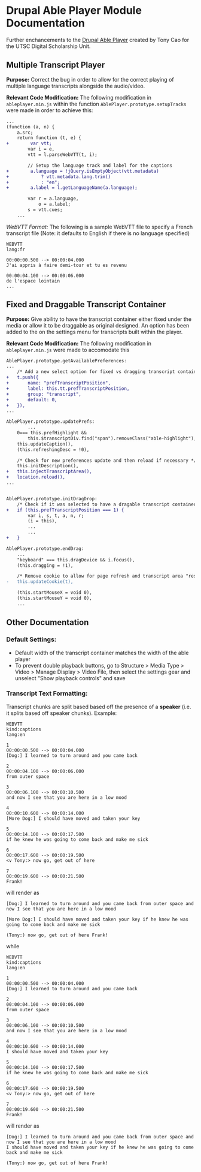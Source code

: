 # Drupal Able Player Module Documentation

Further enchancements to the [Drupal Able Player](https://www.drupal.org/project/ableplayer) created by Tony Cao for the UTSC Digital Scholarship Unit.

## Multiple Transcript Player

**Purpose:** Correct the bug in order to allow for the correct playing of multiple language transcripts alongside the audio/video.

**Relevant Code Modification:** The following modification in `ableplayer.min.js` within the function `AblePlayer.prototype.setupTracks` were made in order to achieve this:

```diff
...
(function (a, n) {
    a.src;
    return function (t, e) {
+        var vtt;
        var i = e,
        vtt = l.parseWebVTT(t, i);

        // Setup the language track and label for the captions
+        a.language = !jQuery.isEmptyObject(vtt.metadata)
+            ? vtt.metadata.lang.trim()
+            : "en";
+        a.label = l.getLanguageName(a.language);

        var r = a.language,
            o = a.label;
        s = vtt.cues;
    ...
```

_WebVTT Format:_ The following is a sample WebVTT file to specify a French transcript file (Note: it defaults to English if there is no language specified)

```
WEBVTT
lang:fr

00:00:00.500 --> 00:00:04.000
J'ai appris à faire demi-tour et tu es revenu

00:00:04.100 --> 00:00:06.000
de l'espace lointain
...
```

## Fixed and Draggable Transcript Container

**Purpose:** Give ability to have the transcript container either fixed under the media or allow it to be draggable as original designed. An option has been added to the on the settings menu for transcripts built within the player.

**Relevant Code Modification:** The following modification in `ableplayer.min.js` were made to accomodate this

```diff
AblePlayer.prototype.getAvailablePreferences:
...
    /* Add a new select option for fixed vs dragging transcript container */
+   t.push({
+       name: "prefTranscriptPosition",
+       label: this.tt.prefTranscriptPosition,
+       group: "transcript",
+       default: 0,
+   }),
...

AblePlayer.prototype.updatePrefs:
        ...
    0=== this.prefHighlight &&
        this.$transcriptDiv.find("span").removeClass("able-highlight"),
    this.updateCaption(),
    (this.refreshingDesc = !0),

    /* Check for new preferences update and then reload if necessary */
    this.initDescription(),
+   this.injectTranscriptArea(),
+   location.reload(),
...


AblePlayer.prototype.initDragDrop:
    /* Check if it was selected to have a dragable transcript container */
+   if (this.prefTranscriptPosition === 1) {
        var i, s, t, a, n, r;
        (i = this),
        ...
        ...
+   }

AblePlayer.prototype.endDrag:
    ...
    "keyboard" === this.dragDevice && i.focus(),
    (this.dragging = !1),

    /* Remove cookie to allow for page refresh and transcript area "reset" when changing between fixed and draggable */
-   this.updateCookie(t),

    (this.startMouseX = void 0),
    (this.startMouseY = void 0),
    ...
```

## Other Documentation

### Default Settings:

- Default width of the transcript container matches the width of the able player
- To prevent double playback buttons, go to Structure > Media Type > Video > Manage Display > Video File, then select the settings gear and unselect "Show playback controls" and save

### Transcript Text Formatting:

Transcript chunks are split based based off the presence of a **speaker** (i.e. it splits based off speaker chunks).
Example:

```
WEBVTT
kind:captions
lang:en

1
00:00:00.500 --> 00:00:04.000
[Dog:] I learned to turn around and you came back

2
00:00:04.100 --> 00:00:06.000
from outer space

3
00:00:06.100 --> 00:00:10.500
and now I see that you are here in a low mood

4
00:00:10.600 --> 00:00:14.000
[More Dog:] I should have moved and taken your key

5
00:00:14.100 --> 00:00:17.500
if he knew he was going to come back and make me sick

6
00:00:17.600 --> 00:00:19.500
<v Tony:> now go, get out of here

7
00:00:19.600 --> 00:00:21.500
Frank!

```

will render as

```
[Dog:] I learned to turn around and you came back from outer space and now I see that you are here in a low mood

[More Dog:] I should have moved and taken your key if he knew he was going to come back and make me sick

(Tony:) now go, get out of here Frank!
```

while

```
WEBVTT
kind:captions
lang:en

1
00:00:00.500 --> 00:00:04.000
[Dog:] I learned to turn around and you came back

2
00:00:04.100 --> 00:00:06.000
from outer space

3
00:00:06.100 --> 00:00:10.500
and now I see that you are here in a low mood

4
00:00:10.600 --> 00:00:14.000
I should have moved and taken your key

5
00:00:14.100 --> 00:00:17.500
if he knew he was going to come back and make me sick

6
00:00:17.600 --> 00:00:19.500
<v Tony:> now go, get out of here

7
00:00:19.600 --> 00:00:21.500
Frank!

```

will render as

```
[Dog:] I learned to turn around and you came back from outer space and now I see that you are here in a low mood
I should have moved and taken your key if he knew he was going to come back and make me sick

(Tony:) now go, get out of here Frank!
```
